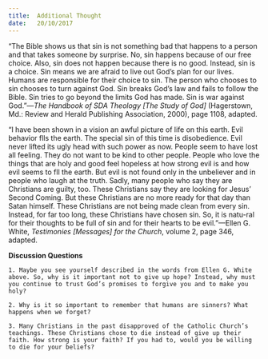 ```yaml
---
title:  Additional Thought
date:   20/10/2017
---
```


“The Bible shows us that sin is not something bad that happens to a person and that takes someone by surprise. No, sin happens because of our free choice. Also, sin does not happen because there is no good. Instead, sin is a choice. Sin means we are afraid to live out God’s plan for our lives. Humans are responsible for their choice to sin. The person who chooses to sin chooses to turn against God. Sin breaks God’s law and fails to follow the Bible. Sin tries to go beyond the limits God has made. Sin is war against God.”—*The Handbook of SDA Theology [The Study of God]* (Hagerstown, Md.: Review and Herald Publishing Association, 2000), page 1108, adapted.

“I have been shown in a vision an awful picture of life on this earth. Evil behavior flls the earth. The special sin of this time is disobedience. Evil never lifted its ugly head with such power as now. People seem to have lost all feeling. They do not want to be kind to other people. People who love the things that are holy and good feel hopeless at how strong evil is and how evil seems to fll the earth. But evil is not found only in the unbeliever and in people who laugh at the truth. Sadly, many people who say they are Christians are guilty, too. These Christians say they are looking for Jesus’ Second Coming. But these Christians are no more ready for that day than Satan himself. These Christians are not being made clean from every sin. Instead, for far too long, these Christians have chosen sin. So, it is natu-ral for their thoughts to be full of sin and for their hearts to be evil.”—Ellen G. White, *Testimonies [Messages] for the Church*, volume 2, page 346, adapted.  

**Discussion Questions**

`1. Maybe you see yourself described in the words from Ellen G. White above. So, why is it important not to give up hope? Instead, why must you continue to trust God’s promises to forgive you and to make you holy?`

`2. Why is it so important to remember that humans are sinners? What happens when we forget?`

`3. Many Christians in the past disapproved of the Catholic Church’s teachings. These Christians chose to die instead of give up their faith. How strong is your faith? If you had to, would you be willing to die for your beliefs?`
